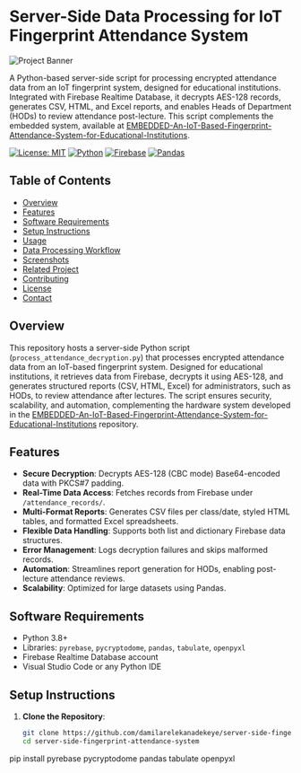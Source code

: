 # Server-Side Data Processing for IoT Fingerprint Attendance System

![Project Banner](images/banner.jpg)

A Python-based server-side script for processing encrypted attendance data from an IoT fingerprint system, designed for educational institutions. Integrated with Firebase Realtime Database, it decrypts AES-128 records, generates CSV, HTML, and Excel reports, and enables Heads of Department (HODs) to review attendance post-lecture. This script complements the embedded system, available at [EMBEDDED-An-IoT-Based-Fingerprint-Attendance-System-for-Educational-Institutions](https://github.com/damilarelekanadekeye/EMBEDDED-An-IoT-Based-Fingerprint-Attendance-System-for-Educational-Institutions).

[![License: MIT](https://img.shields.io/badge/License-MIT-yellow.svg)](https://opensource.org/licenses/MIT)
[![Python](https://img.shields.io/badge/Language-Python-green)](https://www.python.org/)
[![Firebase](https://img.shields.io/badge/Database-Firebase-orange)](https://firebase.google.com/)
[![Pandas](https://img.shields.io/badge/Library-Pandas-blue)](https://pandas.pydata.org/)

## Table of Contents
- [Overview](#overview)
- [Features](#features)
- [Software Requirements](#software-requirements)
- [Setup Instructions](#setup-instructions)
- [Usage](#usage)
- [Data Processing Workflow](#data-processing-workflow)
- [Screenshots](#screenshots)
- [Related Project](#related-project)
- [Contributing](#contributing)
- [License](#license)
- [Contact](#contact)

## Overview
This repository hosts a server-side Python script (`process_attendance_decryption.py`) that processes encrypted attendance data from an IoT-based fingerprint system. Designed for educational institutions, it retrieves data from Firebase, decrypts it using AES-128, and generates structured reports (CSV, HTML, Excel) for administrators, such as HODs, to review attendance after lectures. The script ensures security, scalability, and automation, complementing the hardware system developed in the [EMBEDDED-An-IoT-Based-Fingerprint-Attendance-System-for-Educational-Institutions](https://github.com/damilarelekanadekeye/EMBEDDED-An-IoT-Based-Fingerprint-Attendance-System-for-Educational-Institutions) repository.

## Features
- **Secure Decryption**: Decrypts AES-128 (CBC mode) Base64-encoded data with PKCS#7 padding.
- **Real-Time Data Access**: Fetches records from Firebase under `/attendance_records/`.
- **Multi-Format Reports**: Generates CSV files per class/date, styled HTML tables, and formatted Excel spreadsheets.
- **Flexible Data Handling**: Supports both list and dictionary Firebase data structures.
- **Error Management**: Logs decryption failures and skips malformed records.
- **Automation**: Streamlines report generation for HODs, enabling post-lecture attendance reviews.
- **Scalability**: Optimized for large datasets using Pandas.

## Software Requirements
- Python 3.8+
- Libraries: `pyrebase`, `pycryptodome`, `pandas`, `tabulate`, `openpyxl`
- Firebase Realtime Database account
- Visual Studio Code or any Python IDE

## Setup Instructions
1. **Clone the Repository**:
   ```bash
   git clone https://github.com/damilarelekanadekeye/server-side-fingerprint-attendance-system.git
   cd server-side-fingerprint-attendance-system
pip install pyrebase pycryptodome pandas tabulate openpyxl
